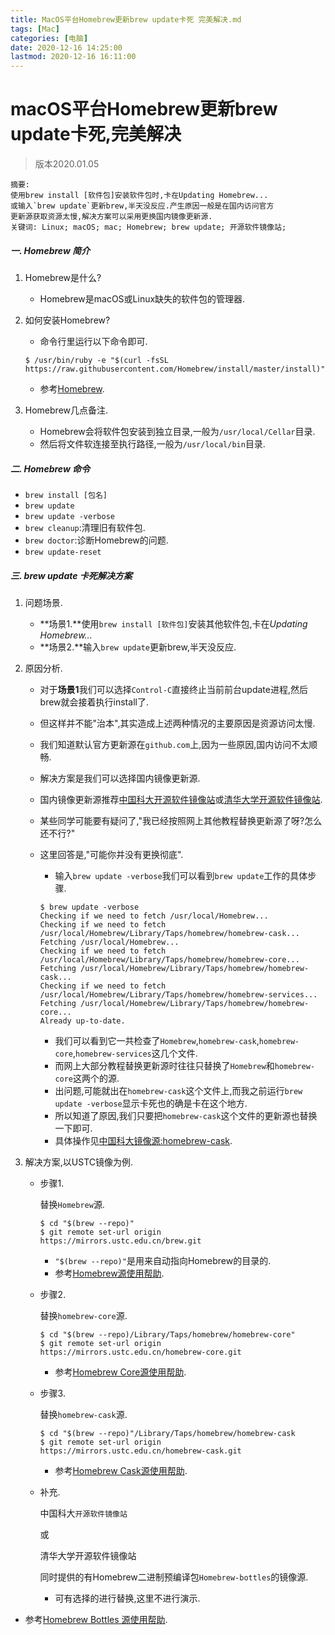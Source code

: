 ```yaml
---
title: MacOS平台Homebrew更新brew update卡死 完美解决.md
tags: [Mac]
categories: [电脑]
date: 2020-12-16 14:25:00
lastmod: 2020-12-16 16:11:00
---
```


# macOS平台Homebrew更新brew update卡死,完美解决

> 版本2020.01.05

```
摘要:
使用brew install [软件包]安装软件包时,卡在Updating Homebrew...
或输入`brew update`更新brew,半天没反应.产生原因一般是在国内访问官方
更新源获取资源太慢,解决方案可以采用更换国内镜像更新源.
关键词: Linux; macOS; mac; Homebrew; brew update; 开源软件镜像站;
```

##### 一. Homebrew 简介

1. Homebrew是什么?

   - Homebrew是macOS或Linux缺失的软件包的管理器.

2. 如何安装Homebrew?

   - 命令行里运行以下命令即可.

   ```shell
   $ /usr/bin/ruby -e "$(curl -fsSL https://raw.githubusercontent.com/Homebrew/install/master/install)"
   ```

   - 参考[Homebrew](https://brew.sh/index_zh-cn).

3. Homebrew几点备注.

   - Homebrew会将软件包安装到独立目录,一般为`/usr/local/Cellar`目录.
   - 然后将文件软连接至执行路径,一般为`/usr/local/bin`目录.

##### 二. Homebrew 命令

- `brew install [包名]`
- `brew update`
- `brew update -verbose`
- `brew cleanup`:清理旧有软件包.
- `brew doctor`:诊断Homebrew的问题.
- `brew update-reset`

##### 三. brew update 卡死解决方案

1. 问题场景.

   - **场景1.**使用`brew install [软件包]`安装其他软件包,卡在*Updating Homebrew...*
   - **场景2.**输入`brew update`更新brew,半天没反应.

2. 原因分析.

   - 对于**场景1**我们可以选择`Control-C`直接终止当前前台update进程,然后brew就会接着执行install了.

   - 但这样并不能"治本",其实造成上述两种情况的主要原因是资源访问太慢.

   - 我们知道默认官方更新源在`github.com`上,因为一些原因,国内访问不太顺畅.

   - 解决方案是我们可以选择国内镜像更新源.

   - 国内镜像更新源推荐[中国科大开源软件镜像站](http://mirrors.ustc.edu.cn/)或[清华大学开源软件镜像站](https://mirrors.tuna.tsinghua.edu.cn/).

   - 某些同学可能要有疑问了,"我已经按照网上其他教程替换更新源了呀?怎么还不行?"

   - 这里回答是,"可能你并没有更换彻底".

     - 输入`brew update -verbose`我们可以看到`brew update`工作的具体步骤.

     ```shell
     $ brew update -verbose
     Checking if we need to fetch /usr/local/Homebrew...
     Checking if we need to fetch /usr/local/Homebrew/Library/Taps/homebrew/homebrew-cask...
     Fetching /usr/local/Homebrew...
     Checking if we need to fetch /usr/local/Homebrew/Library/Taps/homebrew/homebrew-core...
     Fetching /usr/local/Homebrew/Library/Taps/homebrew/homebrew-cask...
     Checking if we need to fetch /usr/local/Homebrew/Library/Taps/homebrew/homebrew-services...
     Fetching /usr/local/Homebrew/Library/Taps/homebrew/homebrew-core...
     Already up-to-date.
     ```

     - 我们可以看到它一共检查了`Homebrew`,`homebrew-cask`,`homebrew-core`,`homebrew-services`这几个文件.
     - 而网上大部分教程替换更新源时往往只替换了`Homebrew`和`homebrew-core`这两个的源.
     - 出问题,可能就出在`homebrew-cask`这个文件上,而我之前运行`brew update -verbose`显示卡死也的确是卡在这个地方.
     - 所以知道了原因,我们只要把`homebrew-cask`这个文件的更新源也替换一下即可.
     - 具体操作见[中国科大镜像源:homebrew-cask](http://mirrors.ustc.edu.cn/help/homebrew-cask.git.html).

3. 解决方案,以USTC镜像为例.

   - 步骤1.

     替换`Homebrew`源.

     ```shell
     $ cd "$(brew --repo)"
     $ git remote set-url origin https://mirrors.ustc.edu.cn/brew.git
     ```

     - `"$(brew --repo)"`是用来自动指向Homebrew的目录的.
     - 参考[Homebrew源使用帮助](http://mirrors.ustc.edu.cn/help/brew.git.html).

   - 步骤2.

     替换`homebrew-core`源.

     ```shell
     $ cd "$(brew --repo)/Library/Taps/homebrew/homebrew-core"
     $ git remote set-url origin https://mirrors.ustc.edu.cn/homebrew-core.git
     ```

     - 参考[Homebrew Core源使用帮助](http://mirrors.ustc.edu.cn/help/homebrew-core.git.html).

   - 步骤3.

     替换`homebrew-cask`源.

     ```shell
     $ cd "$(brew --repo)"/Library/Taps/homebrew/homebrew-cask
     $ git remote set-url origin https://mirrors.ustc.edu.cn/homebrew-cask.git
     ```

     - 参考[Homebrew Cask源使用帮助](http://mirrors.ustc.edu.cn/help/homebrew-cask.git.html).

   - 补充.

      

     中国科大`开源软件镜像站`

     或

     清华大学开源软件镜像站

     同时提供的有Homebrew二进制预编译包`Homebrew-bottles`的镜像源.

     - 可有选择的进行替换,这里不进行演示.
- 参考[Homebrew Bottles 源使用帮助](http://mirrors.ustc.edu.cn/help/homebrew-bottles.html).
